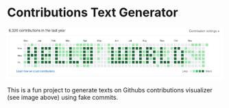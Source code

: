 # Contributions Text Generator

![](img/demo.png)

This is a fun project to generate texts on Githubs contributions visualizer (see image above) using fake commits.
